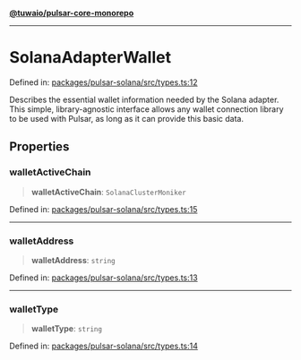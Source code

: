 [**@tuwaio/pulsar-core-monorepo**](../../../README.md)

***

# SolanaAdapterWallet

Defined in: [packages/pulsar-solana/src/types.ts:12](https://github.com/TuwaIO/pulsar-core/blob/7fb56ca30ef24d2c4e269e064078286600c47032/packages/pulsar-solana/src/types.ts#L12)

Describes the essential wallet information needed by the Solana adapter.
This simple, library-agnostic interface allows any wallet connection library
to be used with Pulsar, as long as it can provide this basic data.

## Properties

### walletActiveChain

> **walletActiveChain**: `SolanaClusterMoniker`

Defined in: [packages/pulsar-solana/src/types.ts:15](https://github.com/TuwaIO/pulsar-core/blob/7fb56ca30ef24d2c4e269e064078286600c47032/packages/pulsar-solana/src/types.ts#L15)

***

### walletAddress

> **walletAddress**: `string`

Defined in: [packages/pulsar-solana/src/types.ts:13](https://github.com/TuwaIO/pulsar-core/blob/7fb56ca30ef24d2c4e269e064078286600c47032/packages/pulsar-solana/src/types.ts#L13)

***

### walletType

> **walletType**: `string`

Defined in: [packages/pulsar-solana/src/types.ts:14](https://github.com/TuwaIO/pulsar-core/blob/7fb56ca30ef24d2c4e269e064078286600c47032/packages/pulsar-solana/src/types.ts#L14)
